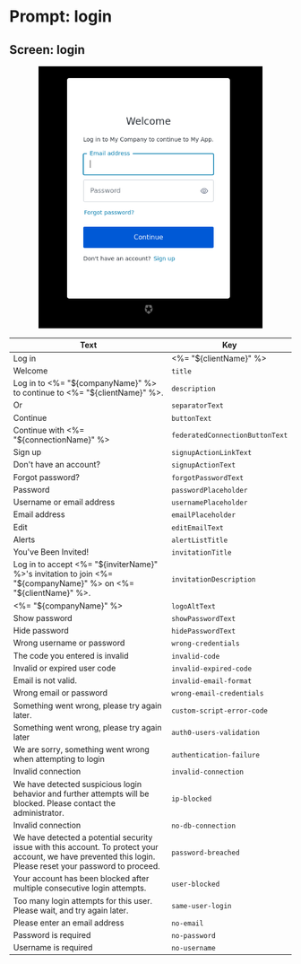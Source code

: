 # Prompt: login

## Screen: login

<p style="text-align: center;">
  <img alt="login reference screenshot" class="ul-prompt-screenshot" data-ul-prompt="login" src="/media/articles/universal-login/text-customization/login.png" style="width: 400px;"/>
</p>

|Text|Key|
|----------|----------|
|Log in | <%= "${clientName}" %>|`pageTitle`|
|Welcome|`title`|
|Log in to <%= "${companyName}" %> to continue to <%= "${clientName}" %>.|`description`|
|Or|`separatorText`|
|Continue|`buttonText`|
|Continue with <%= "${connectionName}" %>|`federatedConnectionButtonText`|
|Sign up|`signupActionLinkText`|
|Don't have an account?|`signupActionText`|
|Forgot password?|`forgotPasswordText`|
|Password|`passwordPlaceholder`|
|Username or email address|`usernamePlaceholder`|
|Email address|`emailPlaceholder`|
|Edit|`editEmailText`|
|Alerts|`alertListTitle`|
|You've Been Invited!|`invitationTitle`|
|Log in to accept <%= "${inviterName}" %>'s invitation to join <%= "${companyName}" %> on <%= "${clientName}" %>.|`invitationDescription`|
|<%= "${companyName}" %>|`logoAltText`|
|Show password|`showPasswordText`|
|Hide password|`hidePasswordText`|
|Wrong username or password|`wrong-credentials`|
|The code you entered is invalid|`invalid-code`|
|Invalid or expired user code|`invalid-expired-code`|
|Email is not valid.|`invalid-email-format`|
|Wrong email or password|`wrong-email-credentials`|
|Something went wrong, please try again later.|`custom-script-error-code`|
|Something went wrong, please try again later|`auth0-users-validation`|
|We are sorry, something went wrong when attempting to login|`authentication-failure`|
|Invalid connection|`invalid-connection`|
|We have detected suspicious login behavior and further attempts will be blocked. Please contact the administrator.|`ip-blocked`|
|Invalid connection|`no-db-connection`|
|We have detected a potential security issue with this account. To protect your account, we have prevented this login. Please reset your password to proceed.|`password-breached`|
|Your account has been blocked after multiple consecutive login attempts.|`user-blocked`|
|Too many login attempts for this user. Please wait, and try again later.|`same-user-login`|
|Please enter an email address|`no-email`|
|Password is required|`no-password`|
|Username is required|`no-username`|
